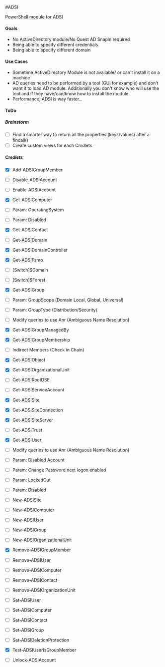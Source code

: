 #ADSI

PowerShell module for ADSI

#### Goals
 * No ActiveDirectory module/No Quest AD Snapin required
 * Being able to specify different credentials
 * Being able to specify different domain


#### Use Cases

 * Sometime ActiveDirectory Module is not available/ or can't install it on a machine
 * AD queries need to be performed by a tool (GUI for example) and don't want it to load AD module. Additionally you don't know who will use the tool and if they have/can/know how to install the module.
 * Performance, ADSI is way faster...

#### ToDo

##### Brainstorm
- [ ] Find a smarter way to return all the properties (keys/values) after a findall()
- [ ] Create custom views for each Cmdlets

##### Cmdlets
- [x] Add-ADSIGroupMember
- [ ] Disable-ADSIAccount
- [ ] Enable-ADSIAccount
- [x] Get-ADSIComputer
 - [ ] Param: OperatingSystem
 - [ ] Param: Disabled
- [x] Get-ADSIContact
- [ ] Get-ADSIDomain
- [x] Get-ADSIDomainController
- [x] Get-ADSIFsmo
 -  [ ] [Switch]$Domain
 -  [ ] [Switch]$Forest
- [x] Get-ADSIGroup
 -  [ ] Param: GroupScope (Domain Local, Global, Universal)
 -  [ ] Param: GroupType (Distribution/Security)
 -  [ ] Modify queries to use Anr (Ambiguous Name Resolution)
- [x] Get-ADSIGroupManagedBy
- [x] Get-ADSIGroupMembership
 - [ ] Indirect Members (Check in Chain)
- [x] Get-ADSIObject
- [x] Get-ADSIOrganizationalUnit
- [ ] Get-ADSIRootDSE
- [ ] Get-ADSIServiceAccount
- [x] Get-ADSISite
- [x] Get-ADSISiteConnection
- [x] Get-ADSISiteServer
- [ ] Get-ADSITrust
- [x] Get-ADSIUser
 - [ ] Modify queries to use Anr (Ambiguous Name Resolution)
 - [ ] Param: Disabled Account 
 - [ ] Param: Change Password next logon enabled
 - [ ] Param: LockedOut
 - [ ] Param: Disabled
- [ ] New-ADSISite
- [ ] New-ADSIComputer
- [ ] New-ADSIUser
- [ ] New-ADSIGroup
- [ ] New-ADSIOrganizationalUnit
- [x] Remove-ADSIGroupMember
- [ ] Remove-ADSIUser
- [ ] Remove-ADSIComputer
- [ ] Remove-ADSIContact
- [ ] Remove-ADSIOrganizationUnit
- [ ] Set-ADSIUser
- [ ] Set-ADSIComputer
- [ ] Set-ADSIContact
- [ ] Set-ADSIGroup
- [ ] Set-ADSIDeletionProtection
- [x] Test-ADSIUserIsGroupMember
- [ ] Unlock-ADSIAccount

